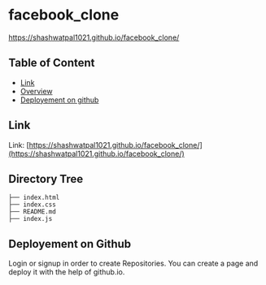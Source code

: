 # facebook_clone



https://shashwatpal1021.github.io/facebook_clone/


## Table of Content
  * [Link](#Link)
  * [Overview](#overview)
  * [Deployement on github](#deployement-on-heroku)

## Link
Link: [https://shashwatpal1021.github.io/facebook_clone/](https://shashwatpal1021.github.io/facebook_clone/)



## Directory Tree 
```
├── index.html
├── index.css
├── README.md
├── index.js
```

## Deployement on Github
Login or signup in order to create Repositories. You can create a page and deploy it with the help of github.io.

